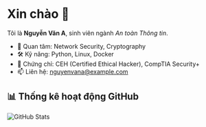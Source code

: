 # Xin chào 👋  

Tôi là **Nguyễn Văn A**, sinh viên ngành *An toàn Thông tin*.  

- 🔐 Quan tâm: Network Security, Cryptography  
- 🛠 Kỹ năng: Python, Linux, Docker  
- 📜 Chứng chỉ: CEH (Certified Ethical Hacker), CompTIA Security+  
- 📫 Liên hệ: nguyenvana@example.com  

## 📊 Thống kê hoạt động GitHub
![GitHub Stats](https://github-readme-stats.vercel.app/api?username=nguyenvana&show_icons=true&theme=radical)
